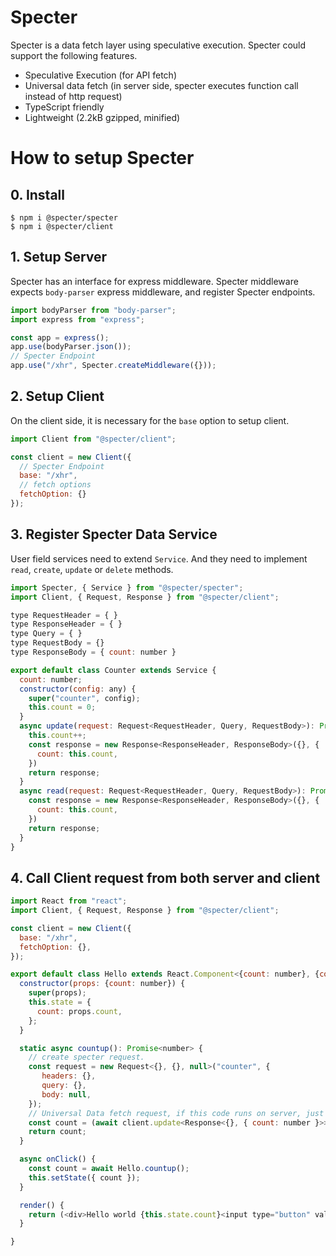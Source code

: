 # Specter

Specter is a data fetch layer using speculative execution. Specter could support the following features.

- Speculative Execution (for API fetch)
- Universal data fetch (in server side, specter executes function call instead of http request)
- TypeScript friendly
- Lightweight (2.2kB gzipped, minified)

# How to setup Specter

## 0. Install

```
$ npm i @specter/specter
$ npm i @specter/client
```

## 1. Setup Server

Specter has an interface for express middleware.
Specter middleware expects `body-parser` express middleware, and register Specter endpoints.

```javascript
import bodyParser from "body-parser";
import express from "express";

const app = express();
app.use(bodyParser.json());
// Specter Endpoint
app.use("/xhr", Specter.createMiddleware({}));
```

## 2. Setup Client

On the client side, it is necessary for the `base` option to setup client.

```javascript
import Client from "@specter/client";

const client = new Client({
  // Specter Endpoint
  base: "/xhr",
  // fetch options
  fetchOption: {}
});
```

## 3. Register Specter Data Service

User field services need to extend `Service`. And they need to implement `read`, `create`, `update` or `delete` methods.

```javascript
import Specter, { Service } from "@specter/specter";
import Client, { Request, Response } from "@specter/client";

type RequestHeader = { }
type ResponseHeader = { }
type Query = { }
type RequestBody = {}
type ResponseBody = { count: number }

export default class Counter extends Service {
  count: number;
  constructor(config: any) {
    super("counter", config);
    this.count = 0;
  }
  async update(request: Request<RequestHeader, Query, RequestBody>): Promise<Response<ResponseHeader, ResponseBody>> {
    this.count++;
    const response = new Response<ResponseHeader, ResponseBody>({}, {
      count: this.count,
    })
    return response;
  }
  async read(request: Request<RequestHeader, Query, RequestBody>): Promise<Response<ResponseHeader, ResponseBody>> {
    const response = new Response<ResponseHeader, ResponseBody>({}, {
      count: this.count,
    })
    return response;
  }
}
```

## 4. Call Client request from both server and client

```javascript
import React from "react";
import Client, { Request, Response } from "@specter/client";

const client = new Client({
  base: "/xhr",
  fetchOption: {},
});

export default class Hello extends React.Component<{count: number}, {count: number}> {
  constructor(props: {count: number}) {
    super(props);
    this.state = {
      count: props.count,
    };
  }

  static async countup(): Promise<number> {
    // create specter request.
    const request = new Request<{}, {}, null>("counter", {
       headers: {},
       query: {},
       body: null,
    });
    // Universal Data fetch request, if this code runs on server, just function call, if this code runs on browser, call fetch.
    const count = (await client.update<Response<{}, { count: number }>>(request)).body.count;
    return count;
  }

  async onClick() {
    const count = await Hello.countup();
    this.setState({ count });
  }

  render() {
    return (<div>Hello world {this.state.count}<input type="button" value="countup" onClick={this.onClick.bind(this)}/></div>);
  }

}
```
